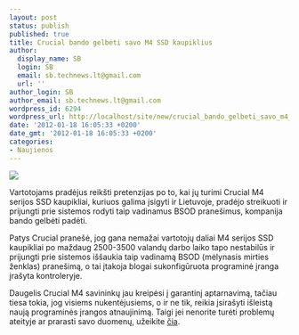 ```yaml
---
layout: post
status: publish
published: true
title: Crucial bando gelbėti savo M4 SSD kaupiklius
author:
  display_name: SB
  login: SB
  email: sb.technews.lt@gmail.com
  url: ''
author_login: SB
author_email: sb.technews.lt@gmail.com
wordpress_id: 6294
wordpress_url: http://localhost/site/new/crucial_bando_gelbeti_savo_m4_ssd_kaupiklius/
date: '2012-01-18 16:05:33 +0200'
date_gmt: '2012-01-18 16:05:33 +0200'
categories:
- Naujienos
---
```

<div class="imgright"><img src="http://technews.lt/upload/crucial-m4-ssd.jpg"  /></div>
<p>Vartotojams pradėjus reikšti pretenzijas po to, kai jų turimi Crucial M4 serijos SSD kaupikliai, kuriuos galima įsigyti ir Lietuvoje, pradėjo streikuoti ir prijungti prie sistemos rodyti taip vadinamus BSOD pranešimus, kompanija bando gelbėti padėti.</p>
<p>Patys Crucial pranešė, jog gana nemažai vartotojų daliai M4 serijos SSD kaupikliai po maždaug 2500-3500 valandų darbo laiko tapo nestabilūs ir prijungti prie sistemos iššaukia taip vadinamą BSOD (mėlynasis mirties ženklas) pranešimą, o tai įtakoja blogai sukonfigūruota programinė įranga įrašyta kontroleryje.</p>
<p>Daugelis Crucial M4 savininkų jau kreipėsi į garantinį aptarnavimą, tačiau tiesa tokia, jog visiems nukentėjusiems, o ir ne tik, reikia įsirašyti išleistą naują programinės įrangos atnaujinimą. Taigi jei nenorite turėti problemų ateityje ar prarasti savo duomenų, užeikite <a class="ns" href="http://www.crucial.com/support/firmware.aspx">čia</a>.</p>

